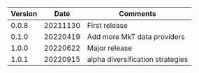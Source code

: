 | Version | Date | Comments |
|---------|------|----------|
| 0.0.8 | 20211130 | First release |
| 0.1.0 | 20220419 | Add more MkT data providers |
| 1.0.0 | 20220622 | Major release |
| 1.0.1 | 20220915 | alpha diversification strategies |

